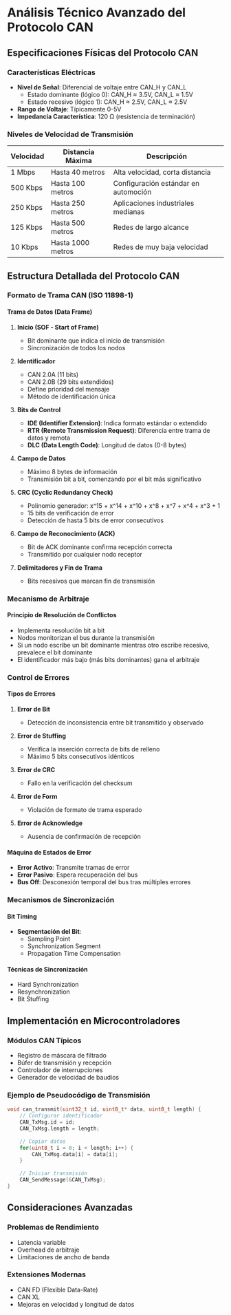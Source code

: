 # Análisis Técnico Avanzado del Protocolo CAN

## Especificaciones Físicas del Protocolo CAN

### Características Eléctricas
- **Nivel de Señal**: Diferencial de voltaje entre CAN_H y CAN_L
  - Estado dominante (lógico 0): CAN_H ≈ 3.5V, CAN_L ≈ 1.5V
  - Estado recesivo (lógico 1): CAN_H ≈ 2.5V, CAN_L ≈ 2.5V
- **Rango de Voltaje**: Típicamente 0-5V
- **Impedancia Característica**: 120 Ω (resistencia de terminación)

### Niveles de Velocidad de Transmisión
| Velocidad | Distancia Máxima | Descripción |
|-----------|------------------|-------------|
| 1 Mbps | Hasta 40 metros | Alta velocidad, corta distancia |
| 500 Kbps | Hasta 100 metros | Configuración estándar en automoción |
| 250 Kbps | Hasta 250 metros | Aplicaciones industriales medianas |
| 125 Kbps | Hasta 500 metros | Redes de largo alcance |
| 10 Kbps | Hasta 1000 metros | Redes de muy baja velocidad |

## Estructura Detallada del Protocolo CAN

### Formato de Trama CAN (ISO 11898-1)

#### Trama de Datos (Data Frame)
1. **Inicio (SOF - Start of Frame)**
   - Bit dominante que indica el inicio de transmisión
   - Sincronización de todos los nodos

2. **Identificador**
   - CAN 2.0A (11 bits)
   - CAN 2.0B (29 bits extendidos)
   - Define prioridad del mensaje
   - Método de identificación única

3. **Bits de Control**
   - **IDE (Identifier Extension)**: Indica formato estándar o extendido
   - **RTR (Remote Transmission Request)**: Diferencia entre trama de datos y remota
   - **DLC (Data Length Code)**: Longitud de datos (0-8 bytes)

4. **Campo de Datos**
   - Máximo 8 bytes de información
   - Transmisión bit a bit, comenzando por el bit más significativo

5. **CRC (Cyclic Redundancy Check)**
   - Polinomio generador: x^15 + x^14 + x^10 + x^8 + x^7 + x^4 + x^3 + 1
   - 15 bits de verificación de error
   - Detección de hasta 5 bits de error consecutivos

6. **Campo de Reconocimiento (ACK)**
   - Bit de ACK dominante confirma recepción correcta
   - Transmitido por cualquier nodo receptor

7. **Delimitadores y Fin de Trama**
   - Bits recesivos que marcan fin de transmisión

### Mecanismo de Arbitraje

#### Principio de Resolución de Conflictos
- Implementa resolución bit a bit
- Nodos monitorizan el bus durante la transmisión
- Si un nodo escribe un bit dominante mientras otro escribe recesivo, prevalece el bit dominante
- El identificador más bajo (más bits dominantes) gana el arbitraje

### Control de Errores

#### Tipos de Errores
1. **Error de Bit**
   - Detección de inconsistencia entre bit transmitido y observado

2. **Error de Stuffing**
   - Verifica la inserción correcta de bits de relleno
   - Máximo 5 bits consecutivos idénticos

3. **Error de CRC**
   - Fallo en la verificación del checksum

4. **Error de Form**
   - Violación de formato de trama esperado

5. **Error de Acknowledge**
   - Ausencia de confirmación de recepción

#### Máquina de Estados de Error
- **Error Activo**: Transmite tramas de error
- **Error Pasivo**: Espera recuperación del bus
- **Bus Off**: Desconexión temporal del bus tras múltiples errores

### Mecanismos de Sincronización

#### Bit Timing
- **Segmentación del Bit**:
  - Sampling Point
  - Synchronization Segment
  - Propagation Time Compensation

#### Técnicas de Sincronización
- Hard Synchronization
- Resynchronization
- Bit Stuffing

## Implementación en Microcontroladores

### Módulos CAN Típicos
- Registro de máscara de filtrado
- Búfer de transmisión y recepción
- Controlador de interrupciones
- Generador de velocidad de baudios

### Ejemplo de Pseudocódigo de Transmisión

```c
void can_transmit(uint32_t id, uint8_t* data, uint8_t length) {
    // Configurar identificador
    CAN_TxMsg.id = id;
    CAN_TxMsg.length = length;
    
    // Copiar datos
    for(uint8_t i = 0; i < length; i++) {
        CAN_TxMsg.data[i] = data[i];
    }
    
    // Iniciar transmisión
    CAN_SendMessage(&CAN_TxMsg);
}
```

## Consideraciones Avanzadas

### Problemas de Rendimiento
- Latencia variable
- Overhead de arbitraje
- Limitaciones de ancho de banda

### Extensiones Modernas
- CAN FD (Flexible Data-Rate)
- CAN XL
- Mejoras en velocidad y longitud de datos